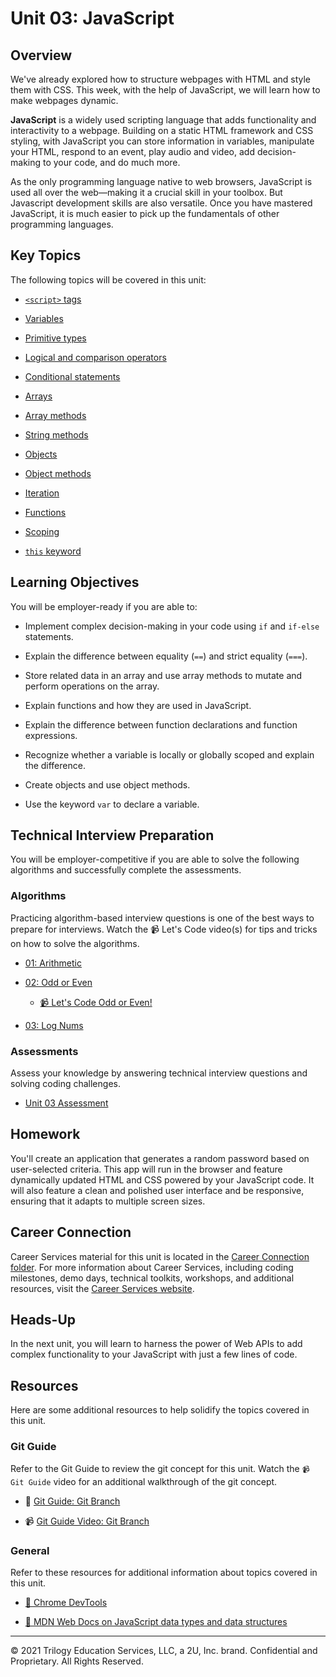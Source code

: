 # Unit 03: JavaScript

## Overview

We've already explored how to structure webpages with HTML and style them with CSS. This week, with the help of JavaScript, we will learn how to make webpages dynamic.

**JavaScript** is a widely used scripting language that adds functionality and interactivity to a webpage. Building on a static HTML framework and CSS styling, with JavaScript you can store information in variables, manipulate your HTML, respond to an event, play audio and video, add decision-making to your code, and do much more. 

As the only programming language native to web browsers, JavaScript is used all over the web&mdash;making it a crucial skill in your toolbox. But Javascript development skills are also versatile. Once you have mastered JavaScript, it is much easier to pick up the fundamentals of other programming languages. 

## Key Topics

The following topics will be covered in this unit:

 * [`<script>` tags](https://developer.mozilla.org/en-US/docs/Web/HTML/Element/script)

 * [Variables](https://developer.mozilla.org/en-US/docs/Web/JavaScript/Reference/Statements/var)

 * [Primitive types](https://developer.mozilla.org/en-US/docs/Glossary/Primitive)
 
 * [Logical and comparison operators](https://developer.mozilla.org/en-US/docs/Web/JavaScript/Guide/Expressions_and_Operators)
 
 * [Conditional statements](https://developer.mozilla.org/en-US/docs/Web/JavaScript/Reference/Statements/if...else)
 
 * [Arrays](https://developer.mozilla.org/en-US/docs/Web/JavaScript/Reference/Global_Objects/Array)
 
 * [Array methods](https://developer.mozilla.org/en-US/docs/Web/JavaScript/Reference/Global_Objects/Array#Instance_methods)

 * [String methods](https://developer.mozilla.org/en-US/docs/Web/JavaScript/Reference/Global_Objects/String#Instance_methods)
 
 * [Objects](https://developer.mozilla.org/en-US/docs/Web/JavaScript/Reference/Global_Objects/Object)
 
 * [Object methods](https://developer.mozilla.org/en-US/docs/Web/JavaScript/Guide/Working_with_Objects#Defining_methods)
 
 * [Iteration](https://developer.mozilla.org/en-US/docs/Web/JavaScript/Guide/Loops_and_iteration)
 
 * [Functions](https://developer.mozilla.org/en-US/docs/Web/JavaScript/Guide/Functions)
 
 * [Scoping](https://developer.mozilla.org/en-US/docs/Web/JavaScript/Guide/Grammar_and_types#Variable_scope) 
 
 * [`this` keyword](https://developer.mozilla.org/en-US/docs/Web/JavaScript/Reference/Operators/this)

## Learning Objectives

You will be employer-ready if you are able to: 

* Implement complex decision-making in your code using `if` and `if-else` statements. 

* Explain the difference between equality (`==`) and strict equality (`===`). 

* Store related data in an array and use array methods to mutate and perform operations on the array. 

* Explain functions and how they are used in JavaScript.

* Explain the difference between function declarations and function expressions. 

* Recognize whether a variable is locally or globally scoped and explain the difference.

* Create objects and use object methods. 

* Use the keyword `var` to declare a variable. 

## Technical Interview Preparation

You will be employer-competitive if you are able to solve the following algorithms and successfully complete the assessments.

### Algorithms

Practicing algorithm-based interview questions is one of the best ways to prepare for interviews. Watch the 📹 Let's Code video(s) for tips and tricks on how to solve the algorithms.

* [01: Arithmetic](03-Algorithms/01-arithmetic)

* [02: Odd or Even](03-Algorithms/02-odd-or-even)

  * [📹 Let's Code Odd or Even!](https://2u-20.wistia.com/medias/bnqjr1owj7)

* [03: Log Nums](03-Algorithms/03-log-nums)

### Assessments

Assess your knowledge by answering technical interview questions and solving coding challenges.

* [Unit 03 Assessment](https://forms.gle/WQNAEujgFBVm6kc79)

## Homework 

You'll create an application that generates a random password based on user-selected criteria. This app will run in the browser and feature dynamically updated HTML and CSS powered by your JavaScript code. It will also feature a clean and polished user interface and be responsive, ensuring that it adapts to multiple screen sizes.

## Career Connection

Career Services material for this unit is located in the [Career Connection folder](04-Career-Connection/README.md). For more information about Career Services, including coding milestones, demo days, technical toolkits, workshops, and additional resources, visit the [Career Services website](http://bit.ly/CodingCS).

## Heads-Up

In the next unit, you will learn to harness the power of Web APIs to add complex functionality to your JavaScript with just a few lines of code. 

## Resources

Here are some additional resources to help solidify the topics covered in this unit.

### Git Guide

Refer to the Git Guide to review the git concept for this unit. Watch the `📹 Git Guide` video for an additional walkthrough of the git concept.

  * 📖 [Git Guide: Git Branch](./01-Activities/27-Evr_Git-Branch)

  * 📹 [Git Guide Video: Git Branch](https://2u-20.wistia.com/medias/73tr86ngck)

### General

Refer to these resources for additional information about topics covered in this unit.

* [📖 Chrome DevTools](https://developers.google.com/web/tools/chrome-devtools/open)

* [📖 MDN Web Docs on JavaScript data types and data structures](https://developer.mozilla.org/en-US/docs/Web/JavaScript/Data_structures)

---

© 2021 Trilogy Education Services, LLC, a 2U, Inc. brand. Confidential and Proprietary. All Rights Reserved.
